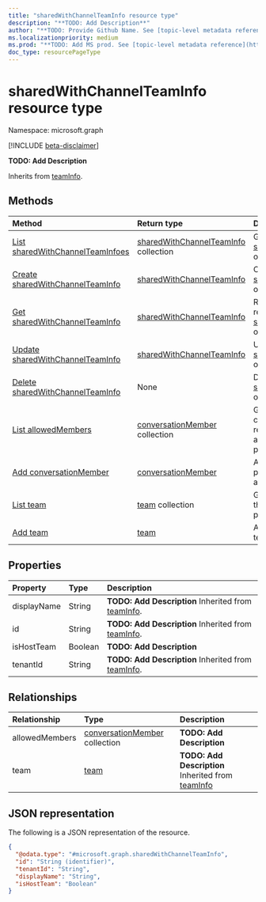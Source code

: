 ```yaml
---
title: "sharedWithChannelTeamInfo resource type"
description: "**TODO: Add Description**"
author: "**TODO: Provide Github Name. See [topic-level metadata reference](https://msgo.azurewebsites.net/add/document/guidelines/metadata.html#topic-level-metadata)**"
ms.localizationpriority: medium
ms.prod: "**TODO: Add MS prod. See [topic-level metadata reference](https://msgo.azurewebsites.net/add/document/guidelines/metadata.html#topic-level-metadata)**"
doc_type: resourcePageType
---
```


# sharedWithChannelTeamInfo resource type

Namespace: microsoft.graph

[!INCLUDE [beta-disclaimer](../../includes/beta-disclaimer.md)]

**TODO: Add Description**


Inherits from [teamInfo](../resources/teaminfo.md).

## Methods
|Method|Return type|Description|
|:---|:---|:---|
|[List sharedWithChannelTeamInfoes](../api/sharedwithchannelteaminfo-list.md)|[sharedWithChannelTeamInfo](../resources/sharedwithchannelteaminfo.md) collection|Get a list of the [sharedWithChannelTeamInfo](../resources/sharedwithchannelteaminfo.md) objects and their properties.|
|[Create sharedWithChannelTeamInfo](../api/channel-post-sharedwithteams.md)|[sharedWithChannelTeamInfo](../resources/sharedwithchannelteaminfo.md)|Create a new [sharedWithChannelTeamInfo](../resources/sharedwithchannelteaminfo.md) object.|
|[Get sharedWithChannelTeamInfo](../api/sharedwithchannelteaminfo-get.md)|[sharedWithChannelTeamInfo](../resources/sharedwithchannelteaminfo.md)|Read the properties and relationships of a [sharedWithChannelTeamInfo](../resources/sharedwithchannelteaminfo.md) object.|
|[Update sharedWithChannelTeamInfo](../api/sharedwithchannelteaminfo-update.md)|[sharedWithChannelTeamInfo](../resources/sharedwithchannelteaminfo.md)|Update the properties of a [sharedWithChannelTeamInfo](../resources/sharedwithchannelteaminfo.md) object.|
|[Delete sharedWithChannelTeamInfo](../api/sharedwithchannelteaminfo-delete.md)|None|Deletes a [sharedWithChannelTeamInfo](../resources/sharedwithchannelteaminfo.md) object.|
|[List allowedMembers](../api/sharedwithchannelteaminfo-list-allowedmembers.md)|[conversationMember](../resources/conversationmember.md) collection|Get the conversationMember resources from the allowedMembers navigation property.|
|[Add conversationMember](../api/sharedwithchannelteaminfo-post-allowedmembers.md)|[conversationMember](../resources/conversationmember.md)|Add allowedMembers by posting to the allowedMembers collection.|
|[List team](../api/sharedwithchannelteaminfo-list-team.md)|[team](../resources/team.md) collection|Get the team resources from the team navigation property.|
|[Add team](../api/sharedwithchannelteaminfo-post-team.md)|[team](../resources/team.md)|Add team by posting to the team collection.|

## Properties
|Property|Type|Description|
|:---|:---|:---|
|displayName|String|**TODO: Add Description** Inherited from [teamInfo](../resources/teaminfo.md).|
|id|String|**TODO: Add Description** Inherited from [teamInfo](../resources/teaminfo.md).|
|isHostTeam|Boolean|**TODO: Add Description**|
|tenantId|String|**TODO: Add Description** Inherited from [teamInfo](../resources/teaminfo.md).|

## Relationships
|Relationship|Type|Description|
|:---|:---|:---|
|allowedMembers|[conversationMember](../resources/conversationmember.md) collection|**TODO: Add Description**|
|team|[team](../resources/team.md)|**TODO: Add Description** Inherited from [teamInfo](../resources/teaminfo.md)|

## JSON representation
The following is a JSON representation of the resource.
<!-- {
  "blockType": "resource",
  "keyProperty": "id",
  "@odata.type": "microsoft.graph.sharedWithChannelTeamInfo",
  "baseType": "Microsoft.Teams.GraphSvc.teamInfo",
  "openType": false
}
-->
``` json
{
  "@odata.type": "#microsoft.graph.sharedWithChannelTeamInfo",
  "id": "String (identifier)",
  "tenantId": "String",
  "displayName": "String",
  "isHostTeam": "Boolean"
}
```


